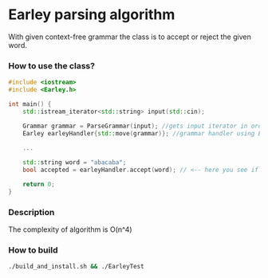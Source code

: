 # Earley parsing algorithm

With given context-free grammar the class is 
to accept or reject the given word.

### How to use the class?

```c++
#include <iostream>
#include <Earley.h>

int main() {
    std::istream_iterator<std::string> input(std::cin);

    Grammar grammar = ParseGrammar(input); //gets input iterator in order to fetch the grammar
    Earley earleyHandler{std::move(grammar)}; //grammar handler using Earley algorithm 
    
    ...

    std::string word = "abacaba";
    bool accepted = earleyHandler.accept(word); // <-- here you see if the word accepted by the grammar

    return 0;
}
```

### Description

The complexity of algorithm is O(n^4)

### How to build

```bash
./build_and_install.sh && ./EarleyTest
```
